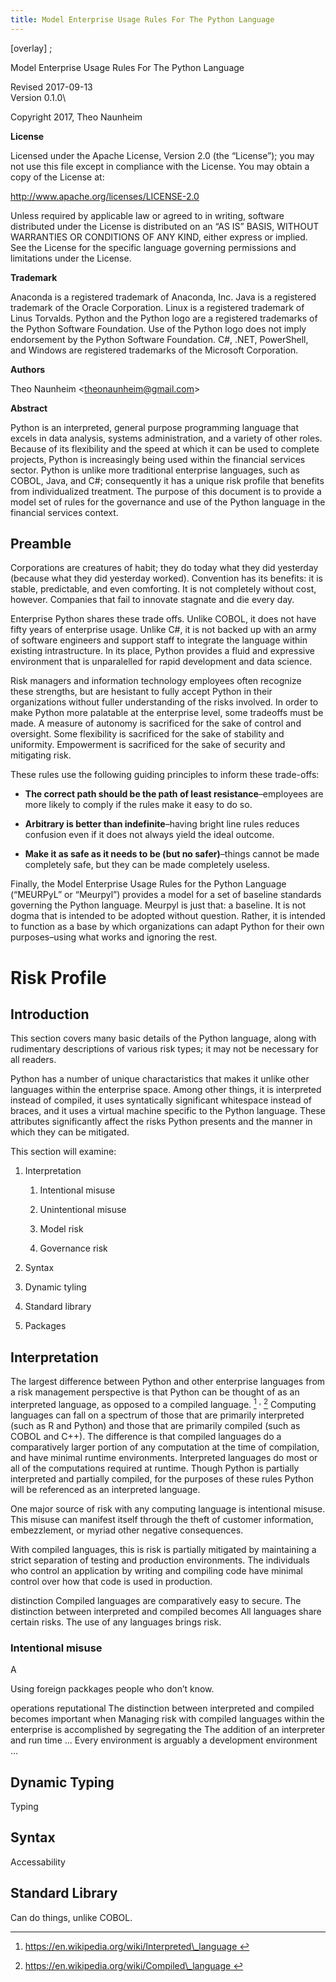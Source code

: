 ```yaml
---
title: Model Enterprise Usage Rules For The Python Language
---
```


\[overlay\] ;

Model Enterprise Usage Rules For The Python Language

<span>Revised 2017-09-13</span>\
<span>Version 0.1.0</span>\

<span>Copyright 2017, Theo Naunheim</span>

**License**

Licensed under the Apache License, Version 2.0 (the “License”); you may
not use this file except in compliance with the License. You may obtain
a copy of the License at:

<http://www.apache.org/licenses/LICENSE-2.0>

Unless required by applicable law or agreed to in writing, software
distributed under the License is distributed on an “AS IS” BASIS,
WITHOUT WARRANTIES OR CONDITIONS OF ANY KIND, either express or implied.
See the License for the specific language governing permissions and
limitations under the License.

**Trademark**

Anaconda is a registered trademark of Anaconda, Inc. Java is a
registered trademark of the Oracle Corporation. Linux is a registered
trademark of Linus Torvalds. Python and the Python logo are a registered
trademarks of the Python Software Foundation. Use of the Python logo
does not imply endorsement by the Python Software Foundation. C\#, .NET,
PowerShell, and Windows are registered trademarks of the Microsoft
Corporation.

**Authors**

<span> Theo Naunheim &lt;<theonaunheim@gmail.com>&gt;</span>

**Abstract**

Python is an interpreted, general purpose programming language that
excels in data analysis, systems administration, and a variety of other
roles. Because of its flexibility and the speed at which it can be used
to complete projects, Python is increasingly being used within the
financial services sector. Python is unlike more traditional enterprise
languages, such as COBOL, Java, and C\#; consequently it has a unique
risk profile that benefits from individualized treatment. The purpose of
this document is to provide a model set of rules for the governance and
use of the Python language in the financial services context.

Preamble
--------

Corporations are creatures of habit; they do today what they did
yesterday (because what they did yesterday worked). Convention has its
benefits: it is stable, predictable, and even comforting. It is not
completely without cost, however. Companies that fail to innovate
stagnate and die every day.

Enterprise Python shares these trade offs. Unlike COBOL, it does not
have fifty years of enterprise usage. Unlike C\#, it is not backed up
with an army of software engineers and support staff to integrate the
language within existing intrastructure. In its place, Python provides a
fluid and expressive environment that is unparalelled for rapid
development and data science.

Risk managers and information technology employees often recognize these
strengths, but are hesistant to fully accept Python in their
organizations without fuller understanding of the risks involved. In
order to make Python more palatable at the enterprise level, some
tradeoffs must be made. A measure of autonomy is sacrificed for the sake
of control and oversight. Some flexibility is sacrificed for the sake of
stability and uniformity. Empowerment is sacrificed for the sake of
security and mitigating risk.

These rules use the following guiding principles to inform these
trade-offs:

-   **The correct path should be the path of least
    resistance**–employees are more likely to comply if the rules make
    it easy to do so.

-   **Arbitrary is better than indefinite**–having bright line rules
    reduces confusion even if it does not always yield the
    ideal outcome.

-   **Make it as safe as it needs to be (but no safer)**–things cannot
    be made completely safe, but they can be made completely useless.

Finally, the Model Enterprise Usage Rules for the Python Language
(“MEURPyL” or “Meurpyl”) provides a model for a set of baseline
standards governing the Python language. Meurpyl is just that: a
baseline. It is not dogma that is intended to be adopted without
question. Rather, it is intended to function as a base by which
organizations can adapt Python for their own purposes–using what works
and ignoring the rest.

Risk Profile
============

Introduction
------------

This section covers many basic details of the Python language, along
with rudimentary descriptions of various risk types; it may not be
necessary for all readers.

Python has a number of unique charactaristics that makes it unlike other
languages within the enterprise space. Among other things, it is
interpreted instead of compiled, it uses syntatically significant
whitespace instead of braces, and it uses a virtual machine specific to
the Python language. These attributes significantly affect the risks
Python presents and the manner in which they can be mitigated.

This section will examine:

1.  Interpretation

    1.  Intentional misuse

    2.  Unintentional misuse

    3.  Model risk

    4.  Governance risk

2.  Syntax

3.  Dynamic tyling

4.  Standard library

5.  Packages

Interpretation
--------------

The largest difference between Python and other enterprise languages
from a risk management perspective is that Python can be thought of as
an interpreted language, as opposed to a compiled language. [^1] $^{,}$
[^2] Computing languages can fall on a spectrum of those that are
primarily interpreted (such as R and Python) and those that are
primarily compiled (such as COBOL and C++). The difference is that
compiled languages do a comparatively larger portion of any computation
at the time of compilation, and have minimal runtime environments.
Interpreted languages do most or all of the computations required at
runtime. Though Python is partially interpreted and partially compiled,
for the purposes of these rules Python will be referenced as an
interpreted language.

One major source of risk with any computing language is intentional
misuse. This misuse can manifest itself through the theft of customer
information, embezzlement, or myriad other negative consequences.

With compiled languages, this is risk is partially mitigated by
maintaining a strict separation of testing and production environments.
The individuals who control an application by writing and compiling code
have minimal control over how that code is used in production.

distinction Compiled languages are comparatively easy to secure. The
distinction between interpreted and compiled becomes All languages share
certain risks. The use of any languages brings risk.

### Intentional misuse

A

Using foreign packkages people who don’t know.

operations reputational The distinction between interpreted and compiled
becomes important when Managing risk with compiled languages within the
enterprise is accomplished by segregating the The addition of an
interpreter and run time ... Every environment is arguably a development
environment ...

Dynamic Typing
--------------

Typing

Syntax
------

Accessability

Standard Library
----------------

Can do things, unlike COBOL.

[^1]: [
    				https://en.wikipedia.org/wiki/Interpreted\_language
    			](
    				https://en.wikipedia.org/wiki/Interpreted_language
    			)

[^2]: [
    				https://en.wikipedia.org/wiki/Compiled\_language
    			](
    				https://en.wikipedia.org/wiki/Compiled_language
    			)
